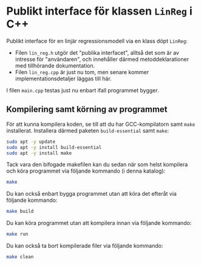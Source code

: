 # Publikt interface för klassen `LinReg` i C++

Publikt interface för en linjär regressionsmodell via en klass döpt `LinReg`:
* Filen `lin_reg.h` utgör det "publika interfacet", alltså det som är av intresse för "användaren", och innehåller därmed metoddeklarationer med tillhörande dokumentation.  
* Filen `lin_reg.cpp` är just nu tom, men senare kommer implementationsdetaljer läggas till här.

I filen `main.cpp` testas just nu enbart ifall programmet bygger.

## Kompilering samt körning av programmet
För att kunna kompilera koden, se till att du har GCC-kompilatorn samt `make` installerat. 
Installera därmed paketen `build-essential` samt `make`:

```bash
sudo apt -y update
sudo apt -y install build-essential
sudo apt -y install make
```

Tack vara den bifogade makefilen kan du sedan när som helst kompilera och köra programmet via följande kommando (i denna katalog):

```bash
make
```

Du kan också enbart bygga programmet utan att köra det efteråt via följande kommando:

```bash
make build
```

Du kan köra programmet utan att kompilera innan via följande kommando:

```bash
make run
```

Du kan också ta bort kompilerade filer via följande kommando:

```bash
make clean
```